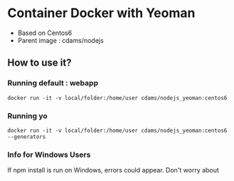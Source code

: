 Container Docker with Yeoman
=============
 - Based on Centos6
 - Parent image : cdams/nodejs

How to use it?
--------------
### Running default : webapp
	docker run -it -v local/folder:/home/user cdams/nodejs_yeoman:centos6

### Running yo
	docker run -it -v local/folder:/home/user cdams/nodejs_yeoman:centos6 --generators

### Info for Windows Users
If npm install is run on Windows, errors could appear. Don't worry about
